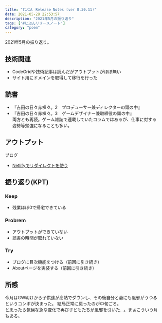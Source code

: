 ```yaml
---
title: "じぶん Release Notes (ver 0.30.11)"
date: 2021-05-28 22:53:57
description: "2021年5月の振り返り"
tags: ['#じぶんリリースノート']
category: "poem"
---
```


2021年5月の振り返り。  

## 技術関連
- CodeGridや技術記事は読んだがアウトプットがほぼ無い
- サイト用にドメインを取得して移行を行った


## 読書
- 『吉田の日々赤裸々。2　プロデューサー兼ディレクターの頭の中』
- 『吉田の日々赤裸々。3　ゲームデザイナー兼取締役の頭の中』  
両方とも再読。ゲーム雑誌で連載していたコラムではあるが、仕事に対する姿勢等勉強になることも多い。


## アウトプット
ブログ
- [Netlifyでリダイレクトを使う](https://yoshiba.dev/2021/05/26--netlify-redirect/)


## 振り返り(KPT)
### Keep
- 残業ほぼ0で帰宅できている


### Probrem
- アウトプットができていない
- 読書の時間が取れていない


### Try
- ブログに目次機能をつける（前回に引き続き）
- Aboutページを実装する（前回に引き続き）


## 所感
今月はGW明けから子供達が高熱でダウンし、その後自分と妻にも風邪がうつるというコンボが決まった。
結局正常に戻ったのが中旬ごろ。  
と思ったら気候な急な変化で再び子どもたちが風邪を引いた…。まぁこういう月もある。  

